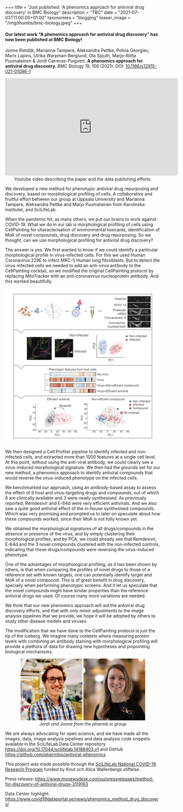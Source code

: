 +++
title = "Just published: 'A phenomics approach for antiviral drug discovery' in BMC Biology"
description = "TBC"
date = "2021-07-03T11:00:00+01:00"
taxonomies = "blogging"
teaser_image = "/img/thumbs/bmc-biology.jpeg"
+++


#### Our latest work “A phenomics approach for antiviral drug discovery” has now been published at BMC Biology!

Jonne Rietdijk, Marianna Tampere, Aleksandra Pettke, Polina Georgiev, Maris Lapins, Ulrika Warpman-Berglund, Ola Spjuth, Marjo-Riitta Puumalainen & Jordi Carreras-Puigvert. **A phenomics approach for antiviral drug discovery.**
BMC Biology 19, 156 (2021). DOI: [10.1186/s12915-021-01086-1](https://doi.org/10.1186/s12915-021-01086-1)


<p align="center">
<iframe width="560" height="315" src="https://www.youtube.com/embed/RdEnEoEewLY" title="YouTube video player" frameborder="0" allow="accelerometer; autoplay; clipboard-write; encrypted-media; gyroscope; picture-in-picture" allowfullscreen></iframe>
<br>
Youtube video describing the paper and the data publishing efforts.
</p>

We developed a new method for phenotypic antiviral drug repurposing and discovery, based on morphological profiling of cells. A collaborative and fruitful effort between our group at Uppsala University and Marianna Tampere, Aleksandra Pettke and Marjo Puumalainen from Karolinska Institutet, and SciLifeLab. 

When the pandemic hit, as many others, we put our brains to work against COVID-19. What we do in our lab is morphological profiling of cells using CellPainting for characterisation of environmental toxicants, identification of MoA of novel compounds, drug discovery and drug repurposing. So we thought, can we use morphological profiling for antiviral drug discovery?

The answer is yes. We first wanted to know if we could identify a particular morphological profile in virus-infected cells. For this we used Human Coronavirus 229E to infect MRC-5 Human lung fibroblasts. But to detect the virus-infected cells we needed to add an anti-virus antibody to the CellPainting cocktail, so we modified the original CellPainting protocol by replacing MitoTracker with an anti-coronavirus nucleoprotein antibody. And this worked beautifully.

<p align="center">
<img src="/img/antiviral/Rietdijk_abstract_big.png" width="600">
</p>


We then designed a Cell Profiler pipeline to identify infected and non-infected cells, and extracted more than 1000 features at a single cell level. At this point, without using the anti-viral antibody, we could clearly see a virus-induced morphological signature. We then had the grounds set for our new method, a phenomics approach to identify antiviral compounds that would reverse the virus-induced phenotype on the infected cells.

We benchmarked our approach, using an antibody-based assay to assess the effect of 9 host and virus-targeting drugs and compounds, out of which 6 are clinically available and 3 were newly synthesised. As previously reported, Remdesivir and E-64d were very efficient antivirals. And we also saw a quite good antiviral effect of the in-house synthesised compounds. Which was very promising and prompted us to later on speculate about how these compounds worked, since their MoA is not fully known yet.

We obtained the morphological signatures of all drugs/compounds in the absence or presence of the virus, and by simply clustering their morphological profiles, and by PCA, we could already see that Remdesivir, E-64d and the 3 novel compounds clustered with the non-infected controls, indicating that these drugs/compounds were reversing the virus-induced phenotype.

One of the advantages of morphological profiling, as it has been shown by others, is that when comparing the profiles of novel drugs to those of a reference set with known targets, one can potentially identify target and MoA of a novel compound. This is of great benefit in drug discovery, specially when performing phenotypic screens. And it let us speculate that the novel compounds might have similar properties than the reference antiviral drugs we used. Of course many more variations are needed.

We think that our new phenomics approach will aid the antiviral drug discovery efforts, and that with only minor adjustments to the image analysis pipelines that we provide, we hope it will be adopted by others to study other disease models and viruses.

The modification that we have done to the CellPainting protocol is just the tip of the iceberg. We imagine many contexts where measuring protein levels with combining an antibody staining with morphological profiling will provide a plethora of data for drawing new hypotheses and pinpointing biological mechanisms.


<p align="center">
<img src="/img/people/jordi.png" width="200">
<img src="/img/people/jonne.jpeg" width="200"><br>
<i>Jordi and Jonne from the pharmb.io group</i>
</p>

We are always advocating for open science, and we have made all the images, data, image analysis pipelines and data analysis code snippets available in the SciLifeLab Data Center repository https://doi.org/10.17044/scilifelab.14188403.v1 and GitHub https://github.com/pharmbio/antiviral-phenomics

This project was made possible through the [SciLifeLab National COVID-19 Research Program](https://www.scilifelab.se/pandemic-response/covid-19-research-program/) funded by Knut och Alice Wallenbergs stiftelse.

Press release: https://www.mynewsdesk.com/uu/pressreleases/method-for-discovery-of-antiviral-drugs-3119163

Data Center highlight: https://www.covid19dataportal.se/news/phenomics_method_drug_discovery/


